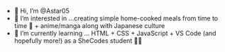 - 👋 Hi, I’m @Astar05
- 👀 I’m interested in ...creating simple home-cooked meals from time to time 🍴 + anime/manga along with Japanese culture
- 🌱 I’m currently learning ... HTML + CSS + JavaScript + VS Code (and hopefully more!) as a SheCodes student 👩‍💻

<!---
Astar05/Astar05 is a ✨ special ✨ repository because its `README.md` (this file) appears on your GitHub profile.
You can click the Preview link to take a look at your changes.
--->
